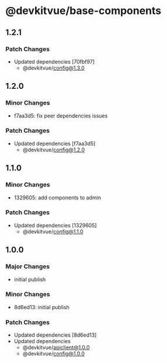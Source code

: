 # @devkitvue/base-components

## 1.2.1

### Patch Changes

- Updated dependencies [70fbf97]
  - @devkitvue/config@1.3.0

## 1.2.0

### Minor Changes

- f7aa3d5: fix peer dependencies issues

### Patch Changes

- Updated dependencies [f7aa3d5]
  - @devkitvue/config@1.2.0

## 1.1.0

### Minor Changes

- 1329605: add components to admin

### Patch Changes

- Updated dependencies [1329605]
  - @devkitvue/config@1.1.0

## 1.0.0

### Major Changes

- initial publish

### Minor Changes

- 8d6ed13: initial publish

### Patch Changes

- Updated dependencies [8d6ed13]
- Updated dependencies
  - @devkitvue/apiclient@1.0.0
  - @devkitvue/config@1.0.0
